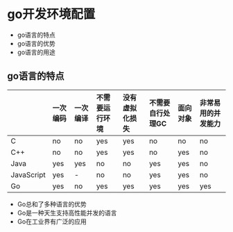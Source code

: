 # go开发环境配置

- go语言的特点
- go语言的优势
- go语言的用途

## go语言的特点

|  | 一次编码 | 一次编译 | 不需要运行环境 | 没有虚拟化损失 | 不需要自行处理GC | 面向对象 | 非常易用的并发能力 |
|---|:--|:--|:--|:--|:--|:--|:--|
| C | no | no | yes | yes | no | no | no |
| C++ | no | no | yes | yes | no | yes | no |
| Java | yes | yes | no | no | yes | yes | no |
| JavaScript | yes | - | no | no | yes | yes | no |
| Go | yes | no | yes | yes | yes | yes | yes |


- Go总和了多种语言的优势
- Go是一种天生支持高性能并发的语言
- Go在工业界有广泛的应用

